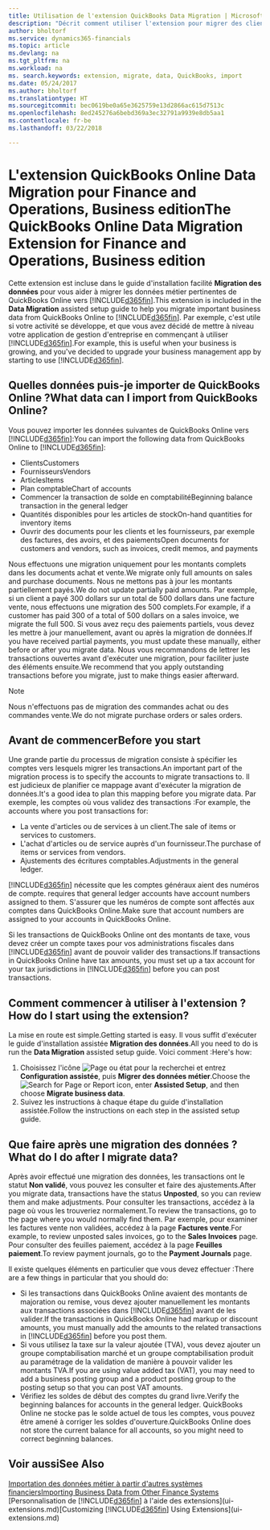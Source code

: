 ```yaml
---
title: Utilisation de l'extension QuickBooks Data Migration | Microsoft Docs
description: "Décrit comment utiliser l'extension pour migrer des clients, des fournisseurs, des articles, et des comptes de QuickBooks Online dans Finance and Operations, Business edition."
author: bholtorf
ms.service: dynamics365-financials
ms.topic: article
ms.devlang: na
ms.tgt_pltfrm: na
ms.workload: na
ms. search.keywords: extension, migrate, data, QuickBooks, import
ms.date: 05/24/2017
ms.author: bholtorf
ms.translationtype: HT
ms.sourcegitcommit: bec0619be0a65e3625759e13d2866ac615d7513c
ms.openlocfilehash: 8ed245276a6bebd369a3ec32791a9939e8db5aa1
ms.contentlocale: fr-be
ms.lasthandoff: 03/22/2018

---
```


# <a name="the-quickbooks-online-data-migration-extension-for-finance-and-operations-business-edition"></a><span data-ttu-id="cbcac-103">L'extension QuickBooks Online Data Migration pour Finance and Operations, Business edition</span><span class="sxs-lookup"><span data-stu-id="cbcac-103">The QuickBooks Online Data Migration Extension for Finance and Operations, Business edition</span></span>
<span data-ttu-id="cbcac-104">Cette extension est incluse dans le guide d'installation facilité **Migration des données** pour vous aider à migrer les données métier pertinentes de QuickBooks Online vers [!INCLUDE[d365fin](includes/d365fin_md.md)].</span><span class="sxs-lookup"><span data-stu-id="cbcac-104">This extension is included in the **Data Migration** assisted setup guide to help you migrate important business data from QuickBooks Online to [!INCLUDE[d365fin](includes/d365fin_md.md)].</span></span> <span data-ttu-id="cbcac-105">Par exemple, c'est utile si votre activité se développe, et que vous avez décidé de mettre à niveau votre application de gestion d'entreprise en commençant à utiliser [!INCLUDE[d365fin](includes/d365fin_md.md)].</span><span class="sxs-lookup"><span data-stu-id="cbcac-105">For example, this is useful when your business is growing, and you've decided to upgrade your business management app by starting to use [!INCLUDE[d365fin](includes/d365fin_md.md)].</span></span>

## <a name="what-data-can-i-import-from-quickbooks-online"></a><span data-ttu-id="cbcac-106">Quelles données puis-je importer de QuickBooks Online ?</span><span class="sxs-lookup"><span data-stu-id="cbcac-106">What data can I import from QuickBooks Online?</span></span>
<span data-ttu-id="cbcac-107">Vous pouvez importer les données suivantes de QuickBooks Online vers [!INCLUDE[d365fin](includes/d365fin_md.md)]:</span><span class="sxs-lookup"><span data-stu-id="cbcac-107">You can import the following data from QuickBooks Online to [!INCLUDE[d365fin](includes/d365fin_md.md)]:</span></span>  

* <span data-ttu-id="cbcac-108">Clients</span><span class="sxs-lookup"><span data-stu-id="cbcac-108">Customers</span></span>
* <span data-ttu-id="cbcac-109">Fournisseurs</span><span class="sxs-lookup"><span data-stu-id="cbcac-109">Vendors</span></span>
* <span data-ttu-id="cbcac-110">Articles</span><span class="sxs-lookup"><span data-stu-id="cbcac-110">Items</span></span>
* <span data-ttu-id="cbcac-111">Plan comptable</span><span class="sxs-lookup"><span data-stu-id="cbcac-111">Chart of accounts</span></span>
* <span data-ttu-id="cbcac-112">Commencer la transaction de solde en comptabilité</span><span class="sxs-lookup"><span data-stu-id="cbcac-112">Beginning balance transaction in the general ledger</span></span>
* <span data-ttu-id="cbcac-113">Quantités disponibles pour les articles de stock</span><span class="sxs-lookup"><span data-stu-id="cbcac-113">On-hand quantities for inventory items</span></span>
* <span data-ttu-id="cbcac-114">Ouvrir des documents pour les clients et les fournisseurs, par exemple des factures, des avoirs, et des paiements</span><span class="sxs-lookup"><span data-stu-id="cbcac-114">Open documents for customers and vendors, such as invoices, credit memos, and payments</span></span>

<span data-ttu-id="cbcac-115">Nous effectuons une migration uniquement pour les montants complets dans les documents achat et vente.</span><span class="sxs-lookup"><span data-stu-id="cbcac-115">We migrate only full amounts on sales and purchase documents.</span></span> <span data-ttu-id="cbcac-116">Nous ne mettons pas à jour les montants partiellement payés.</span><span class="sxs-lookup"><span data-stu-id="cbcac-116">We do not update partially paid amounts.</span></span> <span data-ttu-id="cbcac-117">Par exemple, si un client a payé 300 dollars sur un total de 500 dollars dans une facture vente, nous effectuons une migration des 500 complets.</span><span class="sxs-lookup"><span data-stu-id="cbcac-117">For example, if a customer has paid 300 of a total of 500 dollars on a sales invoice, we migrate the full 500.</span></span> <span data-ttu-id="cbcac-118">Si vous avez reçu des paiements partiels, vous devez les mettre à jour manuellement, avant ou après la migration de données.</span><span class="sxs-lookup"><span data-stu-id="cbcac-118">If you have received partial payments, you must update these manually, either before or after you migrate data.</span></span> <span data-ttu-id="cbcac-119">Nous vous recommandons de lettrer les transactions ouvertes avant d'exécuter une migration, pour faciliter juste des éléments ensuite.</span><span class="sxs-lookup"><span data-stu-id="cbcac-119">We recommend that you apply outstanding transactions before you migrate, just to make things easier afterward.</span></span>

> [!NOTE]  
>   <span data-ttu-id="cbcac-120">Nous n'effectuons pas de migration des commandes achat ou des commandes vente.</span><span class="sxs-lookup"><span data-stu-id="cbcac-120">We do not migrate purchase orders or sales orders.</span></span>

## <a name="before-you-start"></a><span data-ttu-id="cbcac-121">Avant de commencer</span><span class="sxs-lookup"><span data-stu-id="cbcac-121">Before you start</span></span>
<span data-ttu-id="cbcac-122">Une grande partie du processus de migration consiste à spécifier les comptes vers lesquels migrer les transactions.</span><span class="sxs-lookup"><span data-stu-id="cbcac-122">An important part of the migration process is to specify the accounts to migrate transactions to.</span></span> <span data-ttu-id="cbcac-123">Il est judicieux de planifier ce mappage avant d'exécuter la migration de données.</span><span class="sxs-lookup"><span data-stu-id="cbcac-123">It's a good idea to plan this mapping before you migrate data.</span></span> <span data-ttu-id="cbcac-124">Par exemple, les comptes où vous validez des transactions :</span><span class="sxs-lookup"><span data-stu-id="cbcac-124">For example, the accounts where you post transactions for:</span></span>  

* <span data-ttu-id="cbcac-125">La vente d'articles ou de services à un client.</span><span class="sxs-lookup"><span data-stu-id="cbcac-125">The sale of items or services to customers.</span></span>
* <span data-ttu-id="cbcac-126">L'achat d'articles ou de service auprès d'un fournisseur.</span><span class="sxs-lookup"><span data-stu-id="cbcac-126">The purchase of items or services from vendors.</span></span>  
* <span data-ttu-id="cbcac-127">Ajustements des écritures comptables.</span><span class="sxs-lookup"><span data-stu-id="cbcac-127">Adjustments in the general ledger.</span></span>  

[!INCLUDE[d365fin](includes/d365fin_md.md)]<span data-ttu-id="cbcac-128"> nécessite que les comptes généraux aient des numéros de compte.</span><span class="sxs-lookup"><span data-stu-id="cbcac-128"> requires that general ledger accounts have account numbers assigned to them.</span></span> <span data-ttu-id="cbcac-129">S'assurer que les numéros de compte sont affectés aux comptes dans QuickBooks Online.</span><span class="sxs-lookup"><span data-stu-id="cbcac-129">Make sure that account numbers are assigned to your accounts in QuickBooks Online.</span></span>

<span data-ttu-id="cbcac-130">Si les transactions de QuickBooks Online ont des montants de taxe, vous devez créer un compte taxes pour vos administrations fiscales dans [!INCLUDE[d365fin](includes/d365fin_md.md)] avant de pouvoir valider des transactions.</span><span class="sxs-lookup"><span data-stu-id="cbcac-130">If transactions in QuickBooks Online have tax amounts, you must set up a tax account for your tax jurisdictions in [!INCLUDE[d365fin](includes/d365fin_md.md)] before you can post transactions.</span></span>

## <a name="how-do-i-start-using-the-extension"></a><span data-ttu-id="cbcac-131">Comment commencer à utiliser à l'extension ?</span><span class="sxs-lookup"><span data-stu-id="cbcac-131">How do I start using the extension?</span></span>
<span data-ttu-id="cbcac-132">La mise en route est simple.</span><span class="sxs-lookup"><span data-stu-id="cbcac-132">Getting started is easy.</span></span> <span data-ttu-id="cbcac-133">Il vous suffit d'exécuter le guide d'installation assistée **Migration des données**.</span><span class="sxs-lookup"><span data-stu-id="cbcac-133">All you need to do is run the **Data Migration** assisted setup guide.</span></span> <span data-ttu-id="cbcac-134">Voici comment :</span><span class="sxs-lookup"><span data-stu-id="cbcac-134">Here's how:</span></span>

1. <span data-ttu-id="cbcac-135">Choisissez l'icône ![Page ou état pour la recherchei](media/ui-search/search_small.png "cône Page ou état pour la recherche") et entrez **Configuration assistée**, puis **Migrer des données métier**.</span><span class="sxs-lookup"><span data-stu-id="cbcac-135">Choose the ![Search for Page or Report](media/ui-search/search_small.png "Search for Page or Report icon") icon, enter **Assisted Setup**, and then choose **Migrate business data**.</span></span>
2. <span data-ttu-id="cbcac-136">Suivez les instructions à chaque étape du guide d'installation assistée.</span><span class="sxs-lookup"><span data-stu-id="cbcac-136">Follow the instructions on each step in the assisted setup guide.</span></span>

## <a name="what-do-i-do-after-i-migrate-data"></a><span data-ttu-id="cbcac-137">Que faire après une migration des données ?</span><span class="sxs-lookup"><span data-stu-id="cbcac-137">What do I do after I migrate data?</span></span>
<span data-ttu-id="cbcac-138">Après avoir effectué une migration des données, les transactions ont le statut **Non validé**, vous pouvez les consulter et faire des ajustements.</span><span class="sxs-lookup"><span data-stu-id="cbcac-138">After you migrate data, transactions have the status **Unposted**, so you can review them and make adjustments.</span></span> <span data-ttu-id="cbcac-139">Pour consulter les transactions, accédez à la page où vous les trouveriez normalement.</span><span class="sxs-lookup"><span data-stu-id="cbcac-139">To review the transactions, go to the page where you would normally find them.</span></span> <span data-ttu-id="cbcac-140">Par exemple, pour examiner les factures vente non validées, accédez à la page **Factures vente**.</span><span class="sxs-lookup"><span data-stu-id="cbcac-140">For example, to review unposted sales invoices, go to the **Sales Invoices** page.</span></span> <span data-ttu-id="cbcac-141">Pour consulter des feuilles paiement, accédez à la page **Feuilles paiement**.</span><span class="sxs-lookup"><span data-stu-id="cbcac-141">To review payment journals, go to the **Payment Journals** page.</span></span>   

<span data-ttu-id="cbcac-142">Il existe quelques éléments en particulier que vous devez effectuer :</span><span class="sxs-lookup"><span data-stu-id="cbcac-142">There are a few things in particular that you should do:</span></span>

* <span data-ttu-id="cbcac-143">Si les transactions dans QuickBooks Online avaient des montants de majoration ou remise, vous devez ajouter manuellement les montants aux transactions associées dans [!INCLUDE[d365fin](includes/d365fin_md.md)] avant de les valider.</span><span class="sxs-lookup"><span data-stu-id="cbcac-143">If the transactions in QuickBooks Online had markup or discount amounts, you must manually add the amounts to the related transactions in [!INCLUDE[d365fin](includes/d365fin_md.md)] before you post them.</span></span>
* <span data-ttu-id="cbcac-144">Si vous utilisez la taxe sur la valeur ajoutée (TVA), vous devez ajouter un groupe comptabilisation marché et un groupe comptabilisation produit au paramétrage de la validation de manière à pouvoir valider les montants TVA.</span><span class="sxs-lookup"><span data-stu-id="cbcac-144">If you are using value added tax (VAT), you may need to add a business posting group and a product posting group to the posting setup so that you can post VAT amounts.</span></span>
* <span data-ttu-id="cbcac-145">Vérifiez les soldes de début des comptes du grand livre.</span><span class="sxs-lookup"><span data-stu-id="cbcac-145">Verify the beginning balances for accounts in the general ledger.</span></span> <span data-ttu-id="cbcac-146">QuickBooks Online ne stocke pas le solde actuel de tous les comptes, vous pouvez être amené à corriger les soldes d'ouverture.</span><span class="sxs-lookup"><span data-stu-id="cbcac-146">QuickBooks Online does not store the current balance for all accounts, so you might need to correct beginning balances.</span></span>

## <a name="see-also"></a><span data-ttu-id="cbcac-147">Voir aussi</span><span class="sxs-lookup"><span data-stu-id="cbcac-147">See Also</span></span>
[<span data-ttu-id="cbcac-148">Importation des données métier à partir d'autres systèmes financiers</span><span class="sxs-lookup"><span data-stu-id="cbcac-148">Importing Business Data from Other Finance Systems</span></span>](upload-data.md)  
<span data-ttu-id="cbcac-149">[Personnalisation de [!INCLUDE[d365fin](includes/d365fin_md.md)] à l'aide des extensions](ui-extensions.md)</span><span class="sxs-lookup"><span data-stu-id="cbcac-149">[Customizing [!INCLUDE[d365fin](includes/d365fin_md.md)] Using Extensions](ui-extensions.md)</span></span>  

